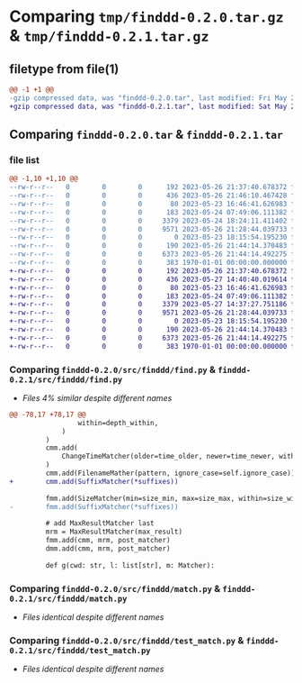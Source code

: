 # Comparing `tmp/finddd-0.2.0.tar.gz` & `tmp/finddd-0.2.1.tar.gz`

## filetype from file(1)

```diff
@@ -1 +1 @@
-gzip compressed data, was "finddd-0.2.0.tar", last modified: Fri May 26 21:46:10 2023, max compression
+gzip compressed data, was "finddd-0.2.1.tar", last modified: Sat May 27 14:40:40 2023, max compression
```

## Comparing `finddd-0.2.0.tar` & `finddd-0.2.1.tar`

### file list

```diff
@@ -1,10 +1,10 @@
--rw-r--r--   0        0        0      192 2023-05-26 21:37:40.678372 finddd-0.2.0/README.md
--rw-r--r--   0        0        0      436 2023-05-26 21:46:10.467428 finddd-0.2.0/pyproject.toml
--rw-r--r--   0        0        0       80 2023-05-23 16:46:41.626983 finddd-0.2.0/src/finddd/__init__.py
--rw-r--r--   0        0        0      183 2023-05-24 07:49:06.111382 finddd-0.2.0/src/finddd/const.py
--rw-r--r--   0        0        0     3379 2023-05-24 18:24:11.411402 finddd-0.2.0/src/finddd/find.py
--rw-r--r--   0        0        0     9571 2023-05-26 21:28:44.039733 finddd-0.2.0/src/finddd/match.py
--rw-r--r--   0        0        0        0 2023-05-23 18:15:54.195230 finddd-0.2.0/src/finddd/py.typed
--rw-r--r--   0        0        0      190 2023-05-26 21:44:14.370483 finddd-0.2.0/src/finddd/test_find.py
--rw-r--r--   0        0        0     6373 2023-05-26 21:44:14.492275 finddd-0.2.0/src/finddd/test_match.py
--rw-r--r--   0        0        0      383 1970-01-01 00:00:00.000000 finddd-0.2.0/PKG-INFO
+-rw-r--r--   0        0        0      192 2023-05-26 21:37:40.678372 finddd-0.2.1/README.md
+-rw-r--r--   0        0        0      436 2023-05-27 14:40:40.019614 finddd-0.2.1/pyproject.toml
+-rw-r--r--   0        0        0       80 2023-05-23 16:46:41.626983 finddd-0.2.1/src/finddd/__init__.py
+-rw-r--r--   0        0        0      183 2023-05-24 07:49:06.111382 finddd-0.2.1/src/finddd/const.py
+-rw-r--r--   0        0        0     3379 2023-05-27 14:37:27.751186 finddd-0.2.1/src/finddd/find.py
+-rw-r--r--   0        0        0     9571 2023-05-26 21:28:44.039733 finddd-0.2.1/src/finddd/match.py
+-rw-r--r--   0        0        0        0 2023-05-23 18:15:54.195230 finddd-0.2.1/src/finddd/py.typed
+-rw-r--r--   0        0        0      190 2023-05-26 21:44:14.370483 finddd-0.2.1/src/finddd/test_find.py
+-rw-r--r--   0        0        0     6373 2023-05-26 21:44:14.492275 finddd-0.2.1/src/finddd/test_match.py
+-rw-r--r--   0        0        0      383 1970-01-01 00:00:00.000000 finddd-0.2.1/PKG-INFO
```

### Comparing `finddd-0.2.0/src/finddd/find.py` & `finddd-0.2.1/src/finddd/find.py`

 * *Files 4% similar despite different names*

```diff
@@ -78,17 +78,17 @@
                 within=depth_within,
             )
         )
         cmm.add(
             ChangeTimeMatcher(older=time_older, newer=time_newer, within=time_within)
         )
         cmm.add(FilenameMather(pattern, ignore_case=self.ignore_case))
+        cmm.add(SuffixMatcher(*suffixes))
 
         fmm.add(SizeMatcher(min=size_min, max=size_max, within=size_within))
-        fmm.add(SuffixMatcher(*suffixes))
 
         # add MaxResultMatcher last
         mrm = MaxResultMatcher(max_result)
         fmm.add(cmm, mrm, post_matcher)
         dmm.add(cmm, mrm, post_matcher)
 
         def g(cwd: str, l: list[str], m: Matcher):
```

### Comparing `finddd-0.2.0/src/finddd/match.py` & `finddd-0.2.1/src/finddd/match.py`

 * *Files identical despite different names*

### Comparing `finddd-0.2.0/src/finddd/test_match.py` & `finddd-0.2.1/src/finddd/test_match.py`

 * *Files identical despite different names*

